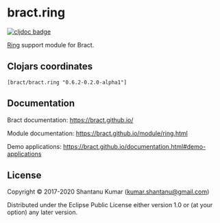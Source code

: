 # bract.ring

[![cljdoc badge](https://cljdoc.org/badge/bract/bract.ring)](https://cljdoc.org/d/bract/bract.ring)

[Ring](https://github.com/ring-clojure) support module for Bract.


## Clojars coordinates

`[bract/bract.ring "0.6.2-0.2.0-alpha1"]`


## Documentation

Bract documentation: https://bract.github.io/

Module documentation: https://bract.github.io/module/ring.html

Demo applications: https://bract.github.io/documentation.html#demo-applications


## License

Copyright © 2017-2020 Shantanu Kumar (kumar.shantanu@gmail.com)

Distributed under the Eclipse Public License either version 1.0 or (at
your option) any later version.
